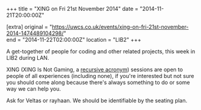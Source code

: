 +++
title = "XING on Fri 21st November 2014"
date = "2014-11-21T20:00:00Z"

[extra]
original = "https://uwcs.co.uk/events/xing-on-fri-21st-november-2014-1474489104298/"    
end = "2014-11-22T02:00:00Z"
location = "LIB2"
+++

A get-together of people for coding and other related projects, this week in LIB2 during LAN.

XING (XING Is Not Gaming, a [recursive acronym](https://en.wikipedia.org/wiki/Recursive_acronym)) sessions are open to people of all experiences (including none), if you're interested but not sure you should come along because there's always something to do or some way we can help you.

Ask for Veltas or rayhaan. We should be identifiable by the seating plan.

